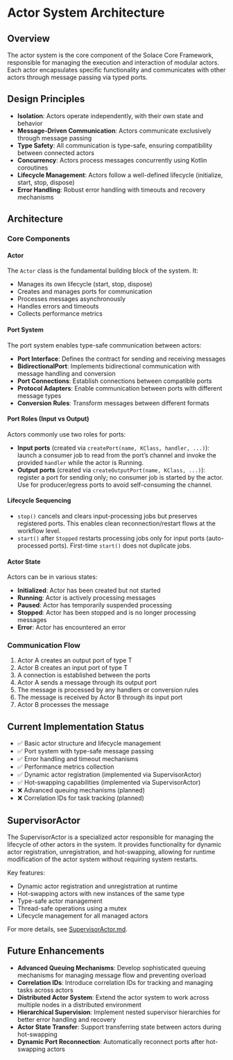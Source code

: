# Actor System Architecture

## Overview
The actor system is the core component of the Solace Core Framework, responsible for managing the execution and interaction of modular actors. Each actor encapsulates specific functionality and communicates with other actors through message passing via typed ports.

## Design Principles
- **Isolation**: Actors operate independently, with their own state and behavior
- **Message-Driven Communication**: Actors communicate exclusively through message passing
- **Type Safety**: All communication is type-safe, ensuring compatibility between connected actors
- **Concurrency**: Actors process messages concurrently using Kotlin coroutines
- **Lifecycle Management**: Actors follow a well-defined lifecycle (initialize, start, stop, dispose)
- **Error Handling**: Robust error handling with timeouts and recovery mechanisms

## Architecture

### Core Components

#### Actor
The `Actor` class is the fundamental building block of the system. It:
- Manages its own lifecycle (start, stop, dispose)
- Creates and manages ports for communication
- Processes messages asynchronously
- Handles errors and timeouts
- Collects performance metrics

#### Port System
The port system enables type-safe communication between actors:
- **Port Interface**: Defines the contract for sending and receiving messages
- **BidirectionalPort**: Implements bidirectional communication with message handling and conversion
- **Port Connections**: Establish connections between compatible ports
- **Protocol Adapters**: Enable communication between ports with different message types
- **Conversion Rules**: Transform messages between different formats

#### Port Roles (Input vs Output)
Actors commonly use two roles for ports:
- **Input ports** (created via `createPort(name, KClass, handler, ...)`): launch a consumer job to read from the port’s channel and invoke the provided `handler` while the actor is Running.
- **Output ports** (created via `createOutputPort(name, KClass, ...)`): register a port for sending only; no consumer job is started by the actor. Use for producer/egress ports to avoid self-consuming the channel.

#### Lifecycle Sequencing
- `stop()` cancels and clears input-processing jobs but preserves registered ports. This enables clean reconnection/restart flows at the workflow level.
- `start()` after `Stopped` restarts processing jobs only for input ports (auto-processed ports). First-time `start()` does not duplicate jobs.

#### Actor State
Actors can be in various states:
- **Initialized**: Actor has been created but not started
- **Running**: Actor is actively processing messages
- **Paused**: Actor has temporarily suspended processing
- **Stopped**: Actor has been stopped and is no longer processing messages
- **Error**: Actor has encountered an error

### Communication Flow
1. Actor A creates an output port of type T
2. Actor B creates an input port of type T
3. A connection is established between the ports
4. Actor A sends a message through its output port
5. The message is processed by any handlers or conversion rules
6. The message is received by Actor B through its input port
7. Actor B processes the message

## Current Implementation Status
- ✅ Basic actor structure and lifecycle management
- ✅ Port system with type-safe message passing
- ✅ Error handling and timeout mechanisms
- ✅ Performance metrics collection
- ✅ Dynamic actor registration (implemented via SupervisorActor)
- ✅ Hot-swapping capabilities (implemented via SupervisorActor)
- ❌ Advanced queuing mechanisms (planned)
- ❌ Correlation IDs for task tracking (planned)

## SupervisorActor

The SupervisorActor is a specialized actor responsible for managing the lifecycle of other actors in the system. It provides functionality for dynamic actor registration, unregistration, and hot-swapping, allowing for runtime modification of the actor system without requiring system restarts.

Key features:
- Dynamic actor registration and unregistration at runtime
- Hot-swapping actors with new instances of the same type
- Type-safe actor management
- Thread-safe operations using a mutex
- Lifecycle management for all managed actors

For more details, see [SupervisorActor.md](SupervisorActor.md).

## Future Enhancements
- **Advanced Queuing Mechanisms**: Develop sophisticated queuing mechanisms for managing message flow and preventing overload
- **Correlation IDs**: Introduce correlation IDs for tracking and managing tasks across actors
- **Distributed Actor System**: Extend the actor system to work across multiple nodes in a distributed environment
- **Hierarchical Supervision**: Implement nested supervisor hierarchies for better error handling and recovery
- **Actor State Transfer**: Support transferring state between actors during hot-swapping
- **Dynamic Port Reconnection**: Automatically reconnect ports after hot-swapping actors

